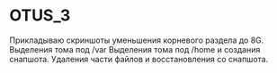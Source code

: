 # OTUS_3

Прикладываю скриншоты уменьшения корневого раздела до 8G.
Выделения тома под /var
Выделения тома под /home и создания снапшота.
Удаления части файлов и восстановления со снапшота.
